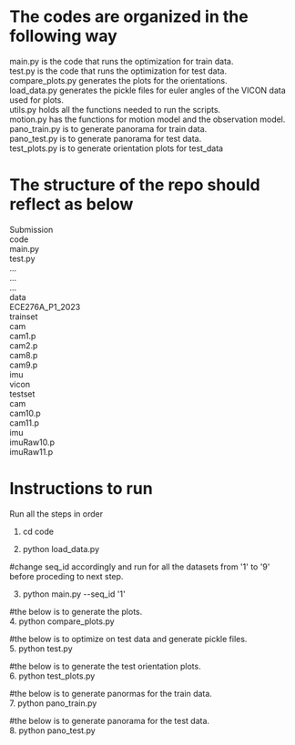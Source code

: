 # The codes are organized in the following way

main.py is the code that runs the optimization for train data. <br>
test.py is the code that runs the optimization for test data. <br>
compare_plots.py generates the plots for the orientations. <br>
load_data.py generates the pickle files for euler angles of the VICON data used for plots. <br>
utils.py holds all the functions needed to run the scripts.   <br>
motion.py has the functions for motion model and the observation model. <br>
pano_train.py is to generate panorama for train data. <br>
pano_test.py is to generate panorama for test data. <br>
test_plots.py is to generate orientation plots for test_data <br>

# The structure of the repo should reflect as below

Submission<br>
    code<br>
        main.py<br>
        test.py<br>
        ...<br>
        ...<br>
        ...<br>
    data<br>
        ECE276A_P1_2023<br>
            trainset<br>
                cam<br>
                    cam1.p<br>
                    cam2.p<br>
                    cam8.p<br>
                    cam9.p<br>
                imu<br>
                vicon<br>
            testset<br>
                cam<br>
                    cam10.p<br>
                    cam11.p<br>
                imu<br>
                    imuRaw10.p<br>
                    imuRaw11.p<br>

# Instructions to run

Run all the steps in order

1. cd code<br>

2. python load_data.py<br>

#change seq_id accordingly and run for all the datasets from '1' to '9' before proceding to next step. <br>

3. python main.py --seq_id '1'<br>

#the below is to generate the plots. <br>
4. python compare_plots.py <br>

#the below is to optimize on test data and generate pickle files. <br>
5. python test.py<br>

#the below is to generate the test orientation plots. <br>
6. python test_plots.py<br>

#the below is to generate panormas for the train data. <br>
7. python pano_train.py<br>

#the below is to generate panorama for the test data. <br>
8. python pano_test.py<br>
